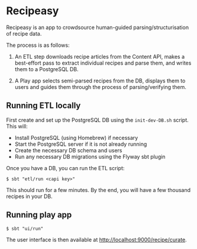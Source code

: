 # Recipeasy

Recipeasy is an app to crowdsource human-guided parsing/structurisation of recipe data.

The process is as follows:

1. An ETL step downloads recipe articles from the Content API, makes a best-effort pass to extract individual recipes and parse them, and writes them to a PostgreSQL DB.

2. A Play app selects semi-parsed recipes from the DB, displays them to users and guides them through the process of parsing/verifying them.

## Running ETL locally

First create and set up the PostgreSQL DB using the `init-dev-DB.sh` script. This will:

* Install PostgreSQL (using Homebrew) if necessary
* Start the PostgreSQL server if it is not already running
* Create the necessary DB schema and users
* Run any necessary DB migrations using the Flyway sbt plugin

Once you have a DB, you can run the ETL script:

```
$ sbt "etl/run <capi key>"
```

This should run for a few minutes. By the end, you will have a few thousand recipes in your DB.

## Running play app

```
$ sbt "ui/run"
```

The user interface is then available at [http://localhost:9000/recipe/curate](http://localhost:9000/recipe/curate).

